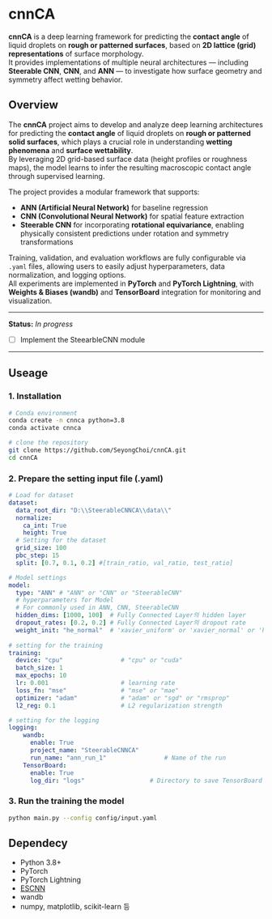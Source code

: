 # cnnCA

**cnnCA** is a deep learning framework for predicting the **contact angle** of liquid droplets on **rough or patterned surfaces**, based on **2D lattice (grid) representations** of surface morphology.  
It provides implementations of multiple neural architectures — including **Steerable CNN**, **CNN**, and **ANN** — to investigate how surface geometry and symmetry affect wetting behavior.

## Overview

The **cnnCA** project aims to develop and analyze deep learning architectures for predicting the **contact angle** of liquid droplets on **rough or patterned solid surfaces**, which plays a crucial role in understanding **wetting phenomena** and **surface wettability**.  
By leveraging 2D grid-based surface data (height profiles or roughness maps), the model learns to infer the resulting macroscopic contact angle through supervised learning.

The project provides a modular framework that supports:
- **ANN (Artificial Neural Network)** for baseline regression
- **CNN (Convolutional Neural Network)** for spatial feature extraction
- **Steerable CNN** for incorporating **rotational equivariance**, enabling physically consistent predictions under rotation and symmetry transformations

Training, validation, and evaluation workflows are fully configurable via `.yaml` files, allowing users to easily adjust hyperparameters, data normalization, and logging options.  
All experiments are implemented in **PyTorch** and **PyTorch Lightning**, with **Weights & Biases (wandb)** and **TensorBoard** integration for monitoring and visualization.

-----
**Status:** *In progress* 
- [ ] Implement the SteearbleCNN module
-----

## Useage

### 1. Installation
```bash
# Conda environment
conda create -n cnnca python=3.8
conda activate cnnca

# clone the repository
git clone https://github.com/SeyongChoi/cnnCA.git
cd cnnCA

```

### 2. Prepare the setting input file (.yaml)

```yaml
# Load for dataset
dataset:
  data_root_dir: "D:\\SteerableCNNCA\\data\\"
  normalize:
    ca_int: True
    height: True
  # Setting for the dataset
  grid_size: 100 
  pbc_step: 15
  split: [0.7, 0.1, 0.2] #[train_ratio, val_ratio, test_ratio]

# Model settings
model:
  type: "ANN" # "ANN" or "CNN" or "SteerableCNN"
  # hyperparameters for Model
  # For commonly used in ANN, CNN, SteerableCNN
  hidden_dims: [1000, 100]  # Fully Connected Layer의 hidden layer
  dropout_rates: [0.2, 0.2] # Fully Connected Layer의 dropout rate 
  weight_init: "he_normal"  # 'xavier_uniform' or 'xavier_normal' or 'he_uniform' or 'he_normal' or 'kaiming_uniform' or 'kaiming_normal' or 'orthogonal' or 'default'
  
# setting for the training
training:
  device: "cpu"                # "cpu" or "cuda"
  batch_size: 1
  max_epochs: 10
  lr: 0.001                    # learning rate        
  loss_fn: "mse"               # "mse" or "mae"
  optimizer: "adam"            # "adam" or "sgd" or "rmsprop"
  l2_reg: 0.1                  # L2 regularization strength

# setting for the logging
logging:
    wandb:
      enable: True
      project_name: "SteerableCNNCA"
      run_name: "ann_run_1"                # Name of the run
    TensorBoard:
      enable: True
      log_dir: "logs"                  # Directory to save TensorBoard logs
```

### 3. Run the training the model

```bash
python main.py --config config/input.yaml
```

## Dependecy

- Python 3.8+
- PyTorch
- PyTorch Lightning
- [ESCNN](https://github.com/QUVA-Lab/escnn)
- wandb
- numpy, matplotlib, scikit-learn 등

